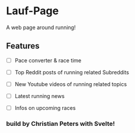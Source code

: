 # Lauf-Page

A web page around running!

## Features

- [ ] Pace converter & race time
- [ ] Top Reddit posts of running related Subreddits
- [ ] New Youtube videos of running related topics
- [ ] Latest running news
- [ ] Infos on upcoming races


### build by Christian Peters with Svelte! 
